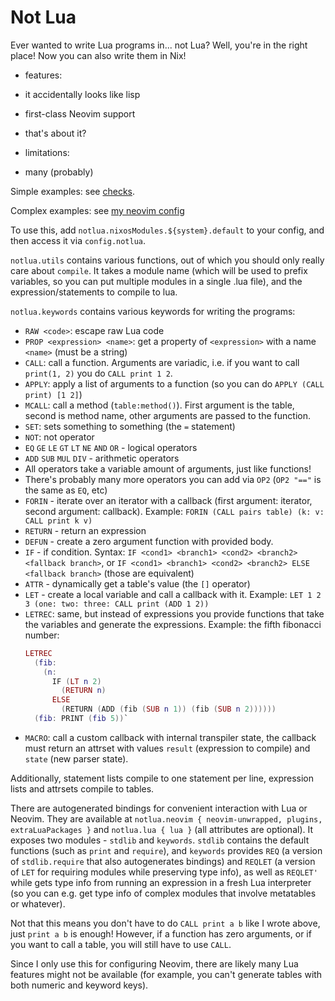 # Not Lua

Ever wanted to write Lua programs in... not Lua? Well, you're in the
right place! Now you can also write them in Nix!

- features:
- it accidentally looks like lisp
- first-class Neovim support
- that's about it?

- limitations:
- many (probably)

Simple examples: see [checks](./checks.nix).

Complex examples: see [my neovim
config](https://github.com/chayleaf/dotfiles/blob/master/home/common/nvim.nix)

To use this, add `notlua.nixosModules.${system}.default` to your config,
and then access it via `config.notlua`.

`notlua.utils` contains various functions, out of which you should only
really care about `compile`. It takes a module name (which will be used
to prefix variables, so you can put multiple modules in a single .lua
file), and the expression/statements to compile to lua.

`notlua.keywords` contains various keywords for writing the programs:

- `RAW <code>`: escape raw Lua code
- `PROP <expression> <name>`: get a property of `<expression>` with a
  name `<name>` (must be a string)
- `CALL`: call a function. Arguments are variadic, i.e. if you want to
  call `print(1, 2)` you do `CALL print 1 2`.
- `APPLY`: apply a list of arguments to a function (so you can do `APPLY
  (CALL print) [1 2]`)
- `MCALL`: call a method (`table:method()`). First argument is the
  table, second is method name, other arguments are passed to the
  function.
- `SET`: sets something to something (the `=` statement)
- `NOT`: not operator
- `EQ` `GE` `LE` `GT` `LT` `NE` `AND` `OR` - logical operators
- `ADD` `SUB` `MUL` `DIV` - arithmetic operators
- All operators take a variable amount of arguments, just like
  functions!
- There's probably many more operators you can add via `OP2` (`OP2 "=="`
  is the same as `EQ`, etc)
- `FORIN` - iterate over an iterator with a callback (first argument:
  iterator, second argument: callback).
  Example: `FORIN (CALL pairs table) (k: v: CALL print k v)`
- `RETURN` - return an expression
- `DEFUN` - create a zero argument function with provided body.
- `IF` - if condition. Syntax: `IF <cond1> <branch1> <cond2> <branch2>
  <fallback branch>`, or `IF <cond1> <branch1> <cond2> <branch2> ELSE
  <fallback branch>` (those are equivalent)
- `ATTR` - dynamically get a table's value (the `[]` operator)
- `LET` - create a local variable and call a callback with it.
  Example: `LET 1 2 3 (one: two: three: CALL print (ADD 1 2))`
- `LETREC`: same, but instead of expressions you provide functions that
  take the variables and generate the expressions. Example: the fifth
  fibonacci number:
  ```lua
  LETREC
    (fib:
      (n:
        IF (LT n 2)
          (RETURN n)
        ELSE
          (RETURN (ADD (fib (SUB n 1)) (fib (SUB n 2))))))
    (fib: PRINT (fib 5))`
  ```
- `MACRO`: call a custom callback with internal transpiler state, the
  callback must return an attrset with values `result` (expression to
  compile) and `state` (new parser state).

Additionally, statement lists compile to one statement per line,
expression lists and attrsets compile to tables.

There are autogenerated bindings for convenient interaction with Lua or
Neovim. They are available at `notlua.neovim { neovim-unwrapped,
plugins, extraLuaPackages }` and `notlua.lua { lua }` (all attributes
are optional). It exposes two modules - `stdlib` and `keywords`.
`stdlib` contains the default functions (such as `print` and `require`),
and `keywords` provides `REQ` (a version of `stdlib.require` that also
autogenerates bindings) and `REQLET` (a version of `LET` for requiring
modules while preserving type info), as well as `REQLET'` while gets
type info from running an expression in a fresh Lua interpreter (so you
can e.g. get type info of complex modules that involve metatables or
whatever).

Not that this means you don't have to do `CALL print a b` like I wrote
above, just `print a b` is enough! However, if a function has zero
arguments, or if you want to call a table, you will still have to use
`CALL`.

Since I only use this for configuring Neovim, there are likely many Lua
features might not be available (for example, you can't generate tables
with both numeric and keyword keys).

